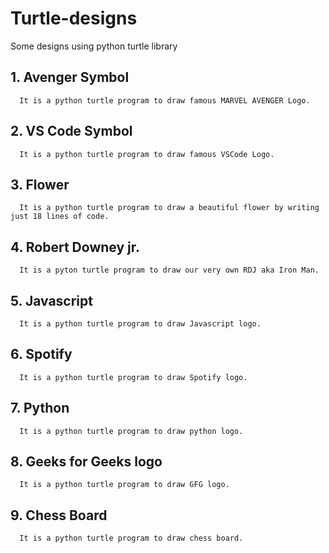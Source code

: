 # Turtle-designs
Some designs using python turtle library



## 1. Avenger Symbol
      It is a python turtle program to draw famous MARVEL AVENGER Logo. 
## 2. VS Code Symbol
      It is a python turtle program to draw famous VSCode Logo.
## 3. Flower
      It is a python turtle program to draw a beautiful flower by writing just 18 lines of code. 
## 4. Robert Downey jr.
      It is a pyton turtle program to draw our very own RDJ aka Iron Man.
## 5. Javascript 
      It is a python turtle program to draw Javascript logo.
## 6. Spotify 
      It is a python turtle program to draw Spotify logo.
## 7. Python
      It is a python turtle program to draw python logo.
## 8. Geeks for Geeks logo
      It is a python turtle program to draw GFG logo.
## 9. Chess Board
      It is a python turtle program to draw chess board.

